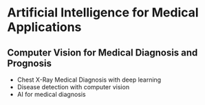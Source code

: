 # Artificial Intelligence for Medical Applications

## Computer Vision for Medical Diagnosis and Prognosis

- Chest X-Ray Medical Diagnosis with deep learning
- Disease detection with computer vision
- AI for medical diagnosis
